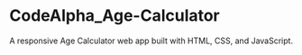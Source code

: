 # CodeAlpha_Age-Calculator
A responsive Age Calculator web app built with HTML, CSS, and JavaScript. 
